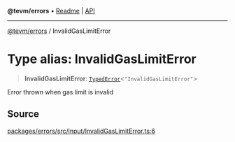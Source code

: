 **@tevm/errors** • [Readme](../README.md) \| [API](../globals.md)

***

[@tevm/errors](../README.md) / InvalidGasLimitError

# Type alias: InvalidGasLimitError

> **InvalidGasLimitError**: [`TypedError`](TypedError.md)\<`"InvalidGasLimitError"`\>

Error thrown when gas limit is invalid

## Source

[packages/errors/src/input/InvalidGasLimitError.ts:6](https://github.com/evmts/tevm-monorepo/blob/main/packages/errors/src/input/InvalidGasLimitError.ts#L6)
